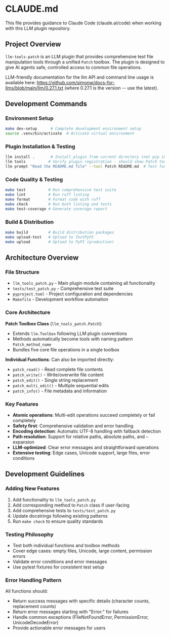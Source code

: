 # CLAUDE.md

This file provides guidance to Claude Code (claude.ai/code) when working with this LLM plugin repository.

## Project Overview

`llm-tools-patch` is an LLM plugin that provides comprehensive text file manipulation tools through a unified `Patch` toolbox. The plugin is designed to give AI agents safe, controlled access to common file operations.

LLM-friendly documentation for the llm API and command line usage is available here:
https://github.com/simonw/docs-for-llms/blob/main/llm/0.27.1.txt (where 0.27.1
is the version -- use the latest).

## Development Commands

### Environment Setup
```bash
make dev-setup      # Complete development environment setup
source .venv/bin/activate  # Activate virtual environment
```

### Plugin Installation & Testing
```bash
llm install .       # Install plugin from current directory (not pip install)
llm tools          # Verify plugin registration - should show Patch tools
llm prompt "Read the README.md file" --tool Patch README.md  # Test functionality
```

### Code Quality & Testing
```bash
make test          # Run comprehensive test suite
make lint          # Run ruff linting
make format        # Format code with ruff  
make check         # Run both linting and tests
make test-coverage # Generate coverage report
```

### Build & Distribution
```bash
make build         # Build distribution packages
make upload-test   # Upload to TestPyPI
make upload        # Upload to PyPI (production)
```

## Architecture Overview

### File Structure
- `llm_tools_patch.py` - Main plugin module containing all functionality
- `tests/test_patch.py` - Comprehensive test suite
- `pyproject.toml` - Project configuration and dependencies
- `Makefile` - Development workflow automation

### Core Architecture

**Patch Toolbox Class** (`llm_tools_patch.Patch`):
- Extends `llm.Toolbox` following LLM plugin conventions
- Methods automatically become tools with naming pattern `Patch_method_name`
- Bundles five core file operations in a single toolbox

**Individual Functions**: Can also be imported directly:
- `patch_read()` - Read complete file contents
- `patch_write()` - Write/overwrite file content  
- `patch_edit()` - Single string replacement
- `patch_multi_edit()` - Multiple sequential edits
- `patch_info()` - File metadata and information

### Key Features

- **Atomic operations**: Multi-edit operations succeed completely or fail completely
- **Safety first**: Comprehensive validation and error handling
- **Encoding detection**: Automatic UTF-8 handling with fallback detection
- **Path resolution**: Support for relative paths, absolute paths, and `~` expansion
- **LLM-optimized**: Clear error messages and straightforward operations
- **Extensive testing**: Edge cases, Unicode support, large files, error conditions

## Development Guidelines

### Adding New Features
1. Add functionality to `llm_tools_patch.py`
2. Add corresponding method to `Patch` class if user-facing
3. Add comprehensive tests to `tests/test_patch.py`
4. Update docstrings following existing patterns
5. Run `make check` to ensure quality standards

### Testing Philosophy
- Test both individual functions and toolbox methods
- Cover edge cases: empty files, Unicode, large content, permission errors
- Validate error conditions and error messages
- Use pytest fixtures for consistent test setup

### Error Handling Pattern
All functions should:
- Return success messages with specific details (character counts, replacement counts)
- Return error messages starting with "Error:" for failures
- Handle common exceptions (FileNotFoundError, PermissionError, UnicodeDecodeError)
- Provide actionable error messages for users

